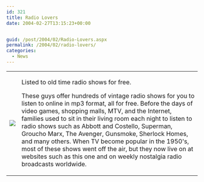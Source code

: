 ```yaml
---
id: 321
title: Radio Lovers
date: 2004-02-27T13:15:23+00:00


guid: /post/2004/02/Radio-Lovers.aspx
permalink: /2004/02/radio-lovers/
categories:
  - News
---
```

<body xmlns="http://www.w3.org/1999/xhtml">
    <table>
        <tbody>
            <tr>
                <td>
                    <img src="http://www.radiolovers.com/images/mic.gif" /> 
                </td>
                <td>
                    <p>
                        Listed to old time radio shows for free. 
                    </p>
                    <p>
                        These guys&#160;offer hundreds of vintage radio shows for you to listen to online
                        in mp3 format, all for free. Before the days of video games, shopping malls, MTV,
                        and the Internet, families used to sit in their living room each night to listen to
                        radio shows such as Abbott and Costello, Superman, Groucho Marx, The Avenger, Gunsmoke,
                        Sherlock Homes, and many others. When TV become popular in the 1950's, most of these
                        shows went off the air, but they now live on at websites such as this one and on weekly
                        nostalgia radio broadcasts worldwide. 
                    </p>
                </td>
            </tr>
        </tbody>
    </table>
</body>